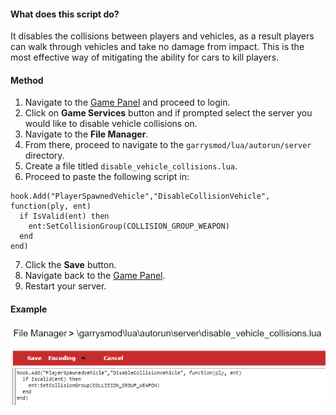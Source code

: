 #### What does this script do?
It disables the collisions between players and vehicles, as a result players can walk through vehicles and take no damage from impact. This is the most effective way of mitigating the ability for cars to kill players.

#### Method
1. Navigate to the [Game Panel](https://hexane.gg) and 
proceed to login.
2. Click on **Game Services** button and if prompted select the server you would like to disable vehicle collisions on.
3. Navigate to the **File Manager**.
4. From there, proceed to navigate to the `garrysmod/lua/autorun/server` directory.
5. Create a file titled `disable_vehicle_collisions.lua`.
6. Proceed to paste the following script in:
```
hook.Add("PlayerSpawnedVehicle","DisableCollisionVehicle", function(ply, ent)
  if IsValid(ent) then
    ent:SetCollisionGroup(COLLISION_GROUP_WEAPON)
  end
end)
```
7. Click the **Save** button.
8. Navigate back to the [Game Panel](https://hexane.gg).
9. Restart your server.

#### Example
![](https://raw.githubusercontent.com/HexaneNetworks/help-assets/master/assets/disable_vehicle_collisions.png)